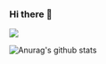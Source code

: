 ### Hi there 👋
![](https://komarev.com/ghpvc/?username=cg2581)

![Anurag's github stats](https://github-readme-stats.vercel.app/api?username=cg2581&show_icons=true&theme=radical)
